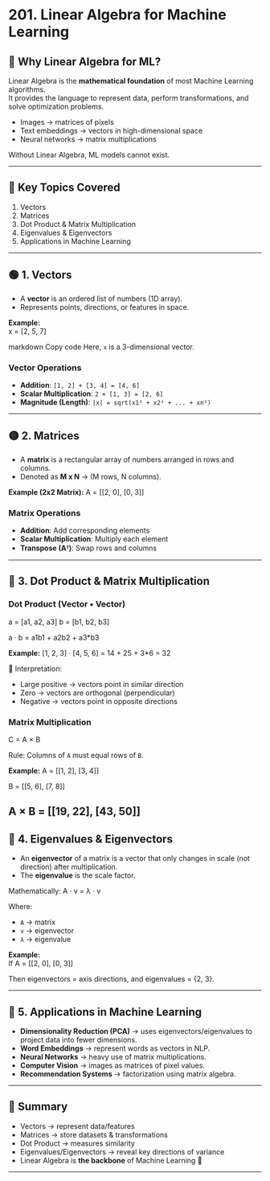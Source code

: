 # 201. Linear Algebra for Machine Learning

## 🔢 Why Linear Algebra for ML?

Linear Algebra is the **mathematical foundation** of most Machine Learning algorithms.  
It provides the language to represent data, perform transformations, and solve optimization problems.

- Images → matrices of pixels  
- Text embeddings → vectors in high-dimensional space  
- Neural networks → matrix multiplications  

Without Linear Algebra, ML models cannot exist.

---

## 🧭 Key Topics Covered
1. Vectors  
2. Matrices  
3. Dot Product & Matrix Multiplication  
4. Eigenvalues & Eigenvectors  
5. Applications in Machine Learning  

---

## 🟢 1. Vectors

- A **vector** is an ordered list of numbers (1D array).  
- Represents points, directions, or features in space.  

**Example:**  
x = [2, 5, 7]

markdown
Copy code
Here, `x` is a 3-dimensional vector.  

### Vector Operations
- **Addition**: `[1, 2] + [3, 4] = [4, 6]`  
- **Scalar Multiplication**: `2 × [1, 3] = [2, 6]`  
- **Magnitude (Length)**: `|x| = sqrt(x1² + x2² + ... + xn²)`

---

## 🟡 2. Matrices

- A **matrix** is a rectangular array of numbers arranged in rows and columns.  
- Denoted as **M x N** → (M rows, N columns).  

**Example (2x2 Matrix):**
A = [[2, 0],
[0, 3]]

### Matrix Operations
- **Addition**: Add corresponding elements  
- **Scalar Multiplication**: Multiply each element  
- **Transpose (Aᵀ)**: Swap rows and columns  

---

## 🔴 3. Dot Product & Matrix Multiplication

### Dot Product (Vector • Vector)
a = [a1, a2, a3]
b = [b1, b2, b3]

a · b = a1b1 + a2b2 + a3*b3

**Example:**
[1, 2, 3] · [4, 5, 6] = 14 + 25 + 3*6 = 32

🔹 Interpretation:  
- Large positive → vectors point in similar direction  
- Zero → vectors are orthogonal (perpendicular)  
- Negative → vectors point in opposite directions  

### Matrix Multiplication
C = A × B

Rule: Columns of `A` must equal rows of `B`.

**Example:**
A = [[1, 2],
[3, 4]]

B = [[5, 6],
[7, 8]]

A × B = [[19, 22],
[43, 50]]
---

## 🔵 4. Eigenvalues & Eigenvectors

- An **eigenvector** of a matrix is a vector that only changes in scale (not direction) after multiplication.  
- The **eigenvalue** is the scale factor.  

Mathematically:
A · v = λ · v

Where:  
- `A` → matrix  
- `v` → eigenvector  
- `λ` → eigenvalue  

**Example:**  
If
A = [[2, 0],
[0, 3]]

Then eigenvectors = axis directions, and eigenvalues = {2, 3}.

---

## 🚀 5. Applications in Machine Learning

- **Dimensionality Reduction (PCA)** → uses eigenvectors/eigenvalues to project data into fewer dimensions.  
- **Word Embeddings** → represent words as vectors in NLP.  
- **Neural Networks** → heavy use of matrix multiplications.  
- **Computer Vision** → images as matrices of pixel values.  
- **Recommendation Systems** → factorization using matrix algebra.  

---

## 📌 Summary

- Vectors → represent data/features  
- Matrices → store datasets & transformations  
- Dot Product → measures similarity  
- Eigenvalues/Eigenvectors → reveal key directions of variance  
- Linear Algebra is **the backbone** of Machine Learning 🚀  

---
